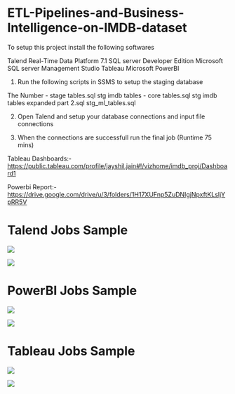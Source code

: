 # ETL-Pipelines-and-Business-Intelligence-on-IMDB-dataset

To setup this project install the following softwares

Talend Real-Time Data Platform 7.1
SQL server Developer Edition
Microsoft SQL server Management Studio
Tableau
Microsoft PowerBI

1. Run the following scripts in SSMS to setup the staging database

The Number - stage tables.sql
stg imdb tables - core tables.sql
stg imdb tables expanded part 2.sql
stg_ml_tables.sql

2. Open Talend and setup your database connections and input file connections

3. When the connections are successfull run the final job (Runtime 75 mins)

Tableau Dashboards:- https://public.tableau.com/profile/jayshil.jain#!/vizhome/imdb_proj/Dashboard1 

Powerbi Report:- https://drive.google.com/drive/u/3/folders/1H17XUFnp5ZuDNIgjNpxftKLsljYpRR5V

# Talend Jobs Sample

![](Images/everyday%20cases%20growth%20in%20spain.png)

![](Images/everyday%20cases%20growth%20in%20spain.png)

# PowerBI Jobs Sample

![](Images/everyday%20cases%20growth%20in%20spain.png)

![](Images/everyday%20cases%20growth%20in%20spain.png)

# Tableau Jobs Sample

![](Images/everyday%20cases%20growth%20in%20spain.png)

![](Images/everyday%20cases%20growth%20in%20spain.png)
